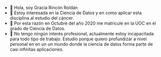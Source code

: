 - 👋 Hola, soy Gracia Rincón Roldán 
- 👀 Estoy interesada en la Ciencia de Datos y en como aplicar esta disciplina al estudio del cáncer.
- 🌱 Por esta razón en Octubre del año 2020 me matricule en la UOC en el grado de Ciencia de Datos.
- 💞️ No tengo ningún interés profesional, actualmente estoy incapacitada para todo tipo de trabajo. Estudio porque quiero profundizar a nivel personal en en un un mundo donde la ciencia de datos forma parte de casi infinitas aplicaciones.

<!---
grinconrr/grinconrr is a ✨ special ✨ repository because its `README.md` (this file) appears on your GitHub profile.
You can click the Preview link to take a look at your changes.
--->
